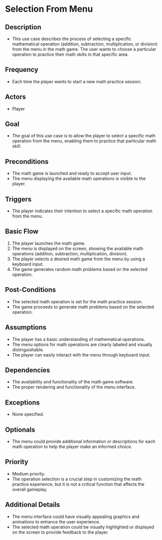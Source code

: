 # Selection From Menu

## Description

- This use case describes the process of selecting a specific mathematical operation (addition, subtraction, multiplication, or division) from the menu in the math game. The user wants to choose a particular operation to practice their math skills in that specific area.

## Frequency

- Each time the player wants to start a new math practice session.

## Actors

- Player

## Goal

- The goal of this use case is to allow the player to select a specific math operation from the menu, enabling them to practice that particular math skill.

## Preconditions

- The math game is launched and ready to accept user input.
- The menu displaying the available math operations is visible to the player.

## Triggers

- The player indicates their intention to select a specific math operation from the menu.

## Basic Flow

1. The player launches the math game.
2. The menu is displayed on the screen, showing the available math operations (addition, subtraction, multiplication, division).
3. The player selects a desired math game from the menu by using a keyboard input.
4. The game generates random math problems based on the selected operation.

## Post-Conditions

- The selected math operation is set for the math practice session.
- The game proceeds to generate math problems based on the selected operation.

## Assumptions

- The player has a basic understanding of mathematical operations.
- The menu options for math operations are clearly labeled and visually distinguishable.
- The player can easily interact with the menu through keyboard input.

## Dependencies

- The availability and functionality of the math game software.
- The proper rendering and functionality of the menu interface.

## Exceptions

- None specified.

## Optionals

- The menu could provide additional information or descriptions for each math operation to help the player make an informed choice.

## Priority

- Medium priority. 
- The operation selection is a crucial step in customizing the math practice experience, but it is not a critical function that affects the overall gameplay.

## Additional Details

- The menu interface could have visually appealing graphics and animations to enhance the user experience.
- The selected math operation could be visually highlighted or displayed on the screen to provide feedback to the player.
